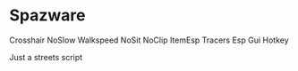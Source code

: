 # Spazware
Crosshair
NoSlow
Walkspeed
NoSit
NoClip
ItemEsp
Tracers
Esp
Gui Hotkey



Just a streets script
